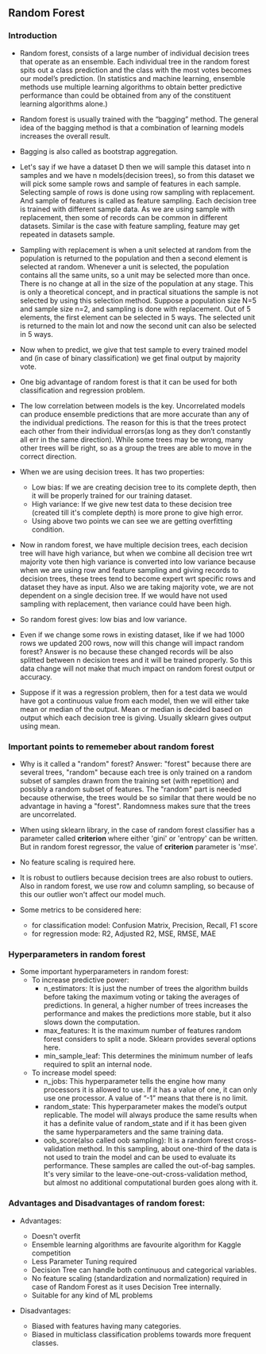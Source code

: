 ## Random Forest

### Introduction

* Random forest, consists of a large number of individual decision trees that operate as an ensemble. Each individual tree in the random forest spits out a class prediction and the class with the most votes becomes our model’s prediction.
(In statistics and machine learning, ensemble methods use multiple learning algorithms to obtain better predictive performance than could be obtained from any of the constituent learning algorithms alone.) 

* Random forest is usually trained with the “bagging” method. The general idea of the bagging method is that a combination of learning models increases the overall result.
* Bagging is also called as bootstrap aggregation.
* Let's say if we have a dataset D then we will sample this dataset into n samples and we have n models(decision trees), so from this dataset we will pick some sample rows and sample of features in each sample. Selecting sample of rows is done using row sampling with replacement. And sample of features is called as feature sampling. Each decision tree is trained with different sample data. As we are using sample with replacement, then some of records can be common in different datasets. Similar is the case  with feature sampling, feature may get repeated in datasets sample.

* Sampling with replacement is when a unit selected at random from the population is returned to the population and then a second element is selected at random. Whenever a unit is selected, the population contains all the same units, so a unit may be selected more than once. There is no change at all in the size of the population at any stage. This is only a theoretical concept, and in practical situations the sample is not selected by using this selection method. Suppose a population size N=5 and sample size n=2, and sampling is done with replacement. Out of 5 elements, the first element can be selected in 5 ways. The selected unit is returned to the main lot and now the second unit can also be selected in 5 ways.

* Now when to predict, we give that test sample to every trained model and (in case of binary classification) we get final output by majority vote.

* One big advantage of random forest is that it can be used for both classification and regression problem.

* The low correlation between models is the key. Uncorrelated models can produce ensemble predictions that are more accurate than any of the individual predictions. The reason for this is that the trees protect each other from their individual errors(as long as they don’t constantly all err in the same direction). While some trees may be wrong, many other trees will be right, so as a group the trees are able to move in the correct direction.


* When we are using decision trees. It has two properties:
	* Low bias: If we are creating decision tree to its complete depth, then it will be properly trained for our training dataset. 
	* High variance: If we give new test data to these decision tree (created till it's complete depth) is more prone to give high error.
	* Using above two points we can see we are getting overfitting condition.
* Now in random forest, we have multiple decision trees, each decision tree will have high variance, but when we combine all decision tree wrt majority vote then high variance is converted into low variance because when we are using row and feature sampling and giving records to decision trees, these trees tend to become expert wrt specific rows and dataset they have as input. Also we are taking majority vote, we are not dependent on a single decision tree. If we would have not used sampling with replacement, then variance could have been high.
* So random forest gives: low bias and low variance.

* Even if we change some rows in existing dataset, like if we had 1000 rows we updated 200 rows, now will this change will impact random forest? Answer is no because these changed records will be also splitted between n decision trees and it will be trained properly. So this data change will not make that much impact on random forest output or accuracy.

* Suppose if it was a regression problem, then for a test data we would have got a continuous value from each model, then we will either take mean or median of the output. Mean or median is decided based on output which each decision tree is giving. Usually sklearn gives output using mean.

### Important points to rememeber about random forest

* Why is it called a "random" forest? Answer: "forest" because there are several trees, "random" because each tree is only trained on a random subset of samples drawn from the training set (with repetition) and possibly a random subset of features. The "random" part is needed because otherwise, the trees would be so similar that there would be no advantage in having a "forest". Randomness makes sure that the trees are uncorrelated.

* When using sklearn library, in the case of random forest classifier has a parameter called **criterion** where either 'gini' or 'entropy' can be written. But in random forest regressor, the value of **criterion** parameter is 'mse'.

* No feature scaling is required here.

* It is robust to outliers because decision trees are also robust to outiers. Also in random forest, we use row and column sampling, so because of this our outlier won't affect our model much.

* Some metrics to be considered here:
	* for classification model: Confusion Matrix, Precision, Recall, F1 score
	* for regression mode: R2, Adjusted R2, MSE, RMSE, MAE


### Hyperparameters in random forest

* Some important hyperparameters in random forest:
	* To increase predictive power:
		* n_estimators: It is just the number of trees the algorithm builds before taking the maximum voting or taking the averages of predictions. In general, a higher number of trees increases the performance and makes the predictions more stable, but it also slows down the computation.
		* max_features: It is the maximum number of features random forest considers to split a node. Sklearn provides several options here.
		* min_sample_leaf: This determines the minimum number of leafs required to split an internal node.
	* To increase model speed:
		* n_jobs: This hyperparameter tells the engine how many processors it is allowed to use. If it has a value of one, it can only use one processor. A value of “-1” means that there is no limit.
		* random_state: This hyperparameter makes the model’s output replicable. The model will always produce the same results when it has a definite value of random_state and if it has been given the same hyperparameters and the same training data.
		* oob_score(also called oob sampling): It is a random forest cross-validation method. In this sampling, about one-third of the data is not used to train the model and can be used to evaluate its performance. These samples are called the out-of-bag samples. It's very similar to the leave-one-out-cross-validation method, but almost no additional computational burden goes along with it.


### Advantages and Disadvantages of random forest:
* Advantages:
	* Doesn't overfit
	* Ensemble learning algorithms are favourite algorithm for Kaggle competition
	* Less Parameter Tuning required
	* Decision Tree can handle both continuous and categorical variables.
	* No feature scaling (standardization and normalization) required in case of Random Forest as it uses Decision Tree internally.
	* Suitable for any kind of ML problems


* Disadvantages:
	* Biased with features having many categories.
	* Biased in multiclass classification problems towards more frequent classes.